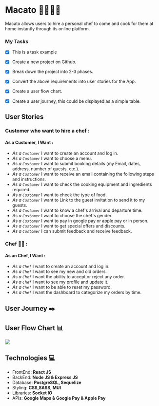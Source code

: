 # Macato :hamburger::meat_on_bone::fried_shrimp::rice: 

Macato allows users to hire a personal chef to come and cook for them at home instantly through its online platform.





### **My Tasks**
- [x] This is a task example
- [x] Create a new project on Github.
- [x] Break down the project into 2-3 phases.
- [x] Convert the above requirements into user stories for the App.
- [x] Create a user flow chart.
- [x] Create a user journey, this could be displayed as a simple table.


## **User Stories**


### **Customer  who want to hire a chef** : 
   #### As a Customer, I Want : 
 - _As a ` Customer `_  I want to create an account and log in.
- _As a ` Customer `_ I want to choose a menu.
- _As a ` Customer `_ I want to submit booking details (my Email, dates, address, number of guests, etc.).
- _As a ` Customer `_  I want to receive an email containing the following steps and instructions.
- _As a ` Customer `_ I want to check the cooking equipment and ingredients required.
- _As a ` Customer `_  I want to check the type of food.
- _As a ` Customer `_  I want to Link to the guest invitation to send it to my guests.
- _As a ` Customer `_  I want to know a chef's arrival and departure time.
- _As a ` Customer `_  I want to choose the chef's gender.
- _As a ` Customer `_  I want to pay in google pay or apple pay or in person.
- _As a ` Customer `_ I want to get special offers and discounts.
- _As a ` Customer `_ I can submit feedback and receive feedback.



### **Chef** :woman_cook: : 
   #### As an Chef, I Want : 
- _As a ` Chef `_  I want to create an account and log in.
- _As a ` Chef `_ I want to see my new and old orders.
- _As a ` Chef `_ I want the ability to accept or reject any order.
- _As a ` Chef `_ I want to see my profile and update it.
- _As a ` Chef `_ I want to be able to reset my password.
- _As a ` Chef `_ I want the dashboard to categorize my orders by time.


## **User Journey**  :black_nib:

## **User Flow Chart** :bar_chart: 
![](https://i.imgur.com/oNyCRRE.png)


## **Technologies** :computer:


- FrontEnd: **React JS**
- BackEnd: **Node JS & Express JS**
- Database: **PostgreSQL, Sequelize**
- Styling: **CSS,SASS, MUI**
- Libraries: **Socket IO**
- APIs: **Google Maps & Google Pay & Apple Pay**


